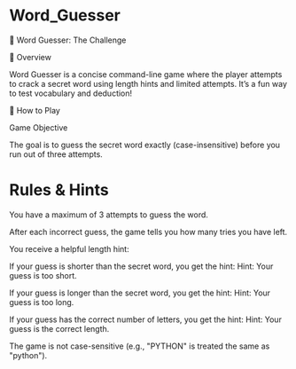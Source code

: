 # Word_Guesser
🎯 Word Guesser: The Challenge

📝 Overview

Word Guesser is a concise command-line game where the player attempts to crack a secret word using length hints and limited attempts. It’s a fun way to test vocabulary and deduction!

🚀 How to Play

Game Objective

The goal is to guess the secret word exactly (case-insensitive) before you run out of three attempts.

# Rules & Hints

You have a maximum of 3 attempts to guess the word.

After each incorrect guess, the game tells you how many tries you have left.

You receive a helpful length hint:

If your guess is shorter than the secret word, you get the hint: 
Hint: Your guess is too short.

If your guess is longer than the secret word, you get the hint: 
Hint: Your guess is too long.

If your guess has the correct number of letters, you get the hint: 
Hint: Your guess is the correct length.

The game is not case-sensitive (e.g., "PYTHON" is treated the same as "python").